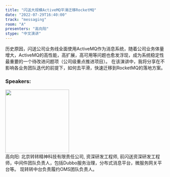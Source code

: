 ```yaml
---
title: "闪送大规模ActiveMQ平滑迁移RocketMQ"
date: "2022-07-29T16:40:00"
track: "messaging"
room: "A"
presenters: "高向阳"
stype: "中文演讲"
---
```

历史原因，闪送公司业务线全面使用ActiveMQ作为消息系统，随着公司业务体量增大，ActiveMQ的高性能，高扩展，高可用等问题也愈发浮现，成为系统稳定性最重要的一个待改进问题项（公司级重点推进项目）。
在该演讲中，我将分享在不影响各业务团队迭代的前提下，如何去平滑，快速迁移到RocketMQ的落地方案。
 ### Speakers: 
 <img src="images/speaker/1070.png" width="200" /><br>高向阳: 北京转转精神科技有限责任公司, 资深研发工程师, 前闪送资深研发工程师，中间件团队负责人，包括Dubbo服务治理，分布式消息平台，微服务网关平台等。
现转转中台负责履约OMS团队负责人。

 